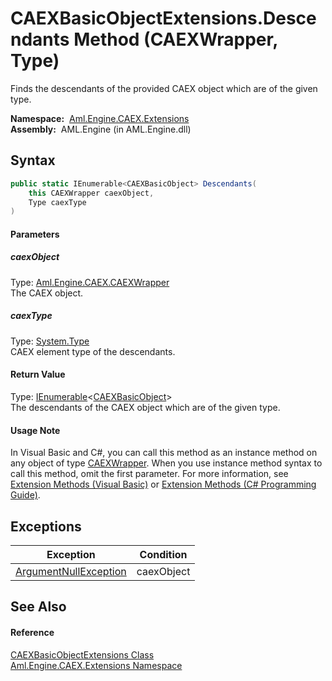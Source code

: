CAEXBasicObjectExtensions.Descendants Method (CAEXWrapper, Type)
================================================================
Finds the descendants of the provided CAEX object which are of the given type.

  **Namespace:**  [Aml.Engine.CAEX.Extensions][1]  
  **Assembly:**  AML.Engine (in AML.Engine.dll)

Syntax
------

```csharp
public static IEnumerable<CAEXBasicObject> Descendants(
	this CAEXWrapper caexObject,
	Type caexType
)
```

#### Parameters

##### *caexObject*
Type: [Aml.Engine.CAEX.CAEXWrapper][2]  
The CAEX object.

##### *caexType*
Type: [System.Type][3]  
CAEX element type of the descendants.

#### Return Value
Type: [IEnumerable][4]&lt;[CAEXBasicObject][5]>  
 The descendants of the CAEX object which are of the given type. 
#### Usage Note
In Visual Basic and C#, you can call this method as an instance method on any object of type [CAEXWrapper][2]. When you use instance method syntax to call this method, omit the first parameter. For more information, see [Extension Methods (Visual Basic)][6] or [Extension Methods (C# Programming Guide)][7].

Exceptions
----------

Exception                  | Condition  
-------------------------- | ---------- 
[ArgumentNullException][8] | caexObject 


See Also
--------

#### Reference
[CAEXBasicObjectExtensions Class][9]  
[Aml.Engine.CAEX.Extensions Namespace][1]  

[1]: ../README.md
[2]: ../../Aml.Engine.CAEX/CAEXWrapper/README.md
[3]: https://docs.microsoft.com/dotnet/api/system.type
[4]: https://docs.microsoft.com/dotnet/api/system.collections.generic.ienumerable-1
[5]: ../../Aml.Engine.CAEX/CAEXBasicObject/README.md
[6]: https://docs.microsoft.com/dotnet/visual-basic/programming-guide/language-features/procedures/extension-methods
[7]: https://docs.microsoft.com/dotnet/csharp/programming-guide/classes-and-structs/extension-methods
[8]: https://docs.microsoft.com/dotnet/api/system.argumentnullexception
[9]: README.md
[10]: https://www.automationml.org
[11]: ../../icons/logoShade.png